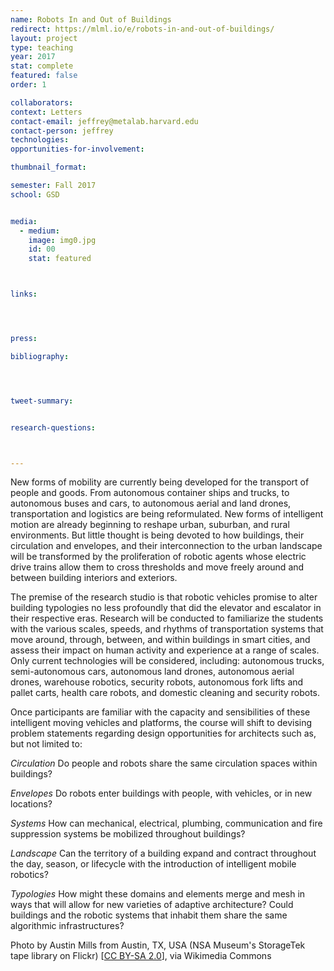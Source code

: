 ```yaml
---
name: Robots In and Out of Buildings
redirect: https://mlml.io/e/robots-in-and-out-of-buildings/
layout: project
type: teaching
year: 2017
stat: complete
featured: false
order: 1

collaborators:
context: Letters
contact-email: jeffrey@metalab.harvard.edu
contact-person: jeffrey
technologies: 
opportunities-for-involvement:

thumbnail_format:

semester: Fall 2017
school: GSD


media:
  - medium:
    image: img0.jpg
    id: 00
    stat: featured



links:




press:

bibliography:




tweet-summary:


research-questions:



---
```

New forms of mobility are currently being developed for the transport of people and goods. From autonomous container ships and trucks, to autonomous buses and cars, to autonomous aerial and land drones, transportation and logistics are being reformulated. New forms of intelligent motion are already beginning to reshape urban, suburban, and rural environments. But little thought is being devoted to how buildings, their circulation and envelopes, and their interconnection to the urban landscape will be transformed by the proliferation of robotic agents whose electric drive trains allow them to cross thresholds and move freely around and between building interiors and exteriors.

The premise of the research studio is that robotic vehicles promise to alter building typologies no less profoundly that did the elevator and escalator in their respective eras. Research will be conducted to familiarize the students with the various scales, speeds, and rhythms of transportation systems that move around, through, between, and within buildings in smart cities, and assess their impact on human activity and experience at a range of scales. Only current technologies will be considered, including: autonomous trucks, semi-autonomous cars, autonomous land drones, autonomous aerial drones, warehouse robotics, security robots, autonomous fork lifts and pallet carts, health care robots, and domestic cleaning and security robots. 

Once participants are familiar with the capacity and sensibilities of these intelligent moving vehicles and platforms, the course will shift to devising problem statements regarding design opportunities for architects such as, but not limited to: 

*Circulation*
Do people and robots share the same circulation spaces within buildings?

*Envelopes*
Do robots enter buildings with people, with vehicles, or in new locations?

*Systems*
How can mechanical, electrical, plumbing, communication and fire suppression systems be mobilized throughout buildings?

*Landscape*
Can the territory of a building expand and contract throughout the day, season, or lifecycle with the introduction of intelligent mobile robotics?

*Typologies*
How might these domains and elements merge and mesh in ways that will allow for new varieties of adaptive architecture? Could buildings and the robotic systems that inhabit them share the same algorithmic infrastructures?

<p>
<span class="smalltext">
Photo by Austin Mills from Austin, TX, USA (NSA Museum's StorageTek tape library on Flickr) [<a href="https://creativecommons.org/licenses/by-sa/2.0">CC BY-SA 2.0</a>], via Wikimedia Commons
</span>
</p>
